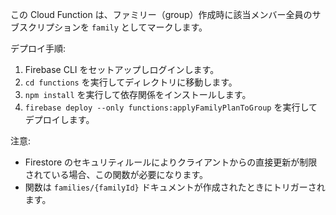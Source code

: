 この Cloud Function は、ファミリー（group）作成時に該当メンバー全員のサブスクリプションを `family` としてマークします。

デプロイ手順:
1. Firebase CLI をセットアップしログインします。
2. `cd functions` を実行してディレクトリに移動します。
3. `npm install` を実行して依存関係をインストールします。
4. `firebase deploy --only functions:applyFamilyPlanToGroup` を実行してデプロイします。

注意:
- Firestore のセキュリティルールによりクライアントからの直接更新が制限されている場合、この関数が必要になります。
- 関数は `families/{familyId}` ドキュメントが作成されたときにトリガーされます。


